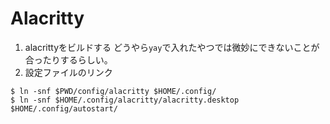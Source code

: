 # Alacritty

1. alacrittyをビルドする
 どうやら`yay`で入れたやつでは微妙にできないことが合ったりするらしい。
1. 設定ファイルのリンク
 ```console
 $ ln -snf $PWD/config/alacritty $HOME/.config/
 $ ln -snf $HOME/.config/alacritty/alacritty.desktop $HOME/.config/autostart/
 ```
